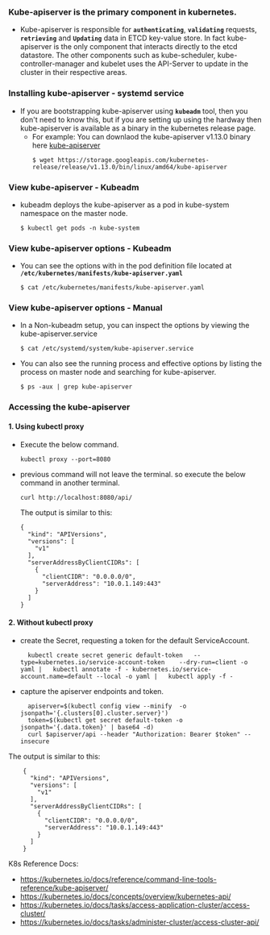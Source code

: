 

### Kube-apiserver is the primary component in kubernetes.
- Kube-apiserver is responsible for **`authenticating`**, **`validating`** requests, **`retrieving`** and **`Updating`** data in ETCD key-value store. In fact kube-apiserver is the only component that interacts directly to the etcd datastore. The other components such as kube-scheduler, kube-controller-manager and kubelet uses the API-Server to update in the cluster in their respective areas.
  

  
### Installing kube-apiserver - systemd service

- If you are bootstrapping kube-apiserver using **`kubeadm`** tool, then you don't need to know this, but if you are setting up using the hardway then kube-apiserver is available as a binary in the kubernetes release page.
  - For example: You can downlaod the kube-apiserver v1.13.0 binary here [kube-apiserver](https://storage.googleapis.com/kubernetes-release/release/v1.13.0/bin/linux/amd64/kube-apiserver)
    ```
    $ wget https://storage.googleapis.com/kubernetes-release/release/v1.13.0/bin/linux/amd64/kube-apiserver
    ```

 
### View kube-apiserver - Kubeadm
- kubeadm deploys the kube-apiserver as a pod in kube-system namespace on the master node.
  ```
  $ kubectl get pods -n kube-system
  ```
   

   
### View kube-apiserver options - Kubeadm
- You can see the options with in the pod definition file located at **`/etc/kubernetes/manifests/kube-apiserver.yaml`**
  ```
  $ cat /etc/kubernetes/manifests/kube-apiserver.yaml
  ```
  

   
### View kube-apiserver options - Manual
- In a Non-kubeadm setup, you can inspect the options by viewing the kube-apiserver.service
  ```
  $ cat /etc/systemd/system/kube-apiserver.service
  ```
  
   
- You can also see the running process and effective options by listing the process on master node and searching for kube-apiserver.
  ```
  $ ps -aux | grep kube-apiserver
  ```

### Accessing the kube-apiserver
#### 1. Using kubectl proxy
  - Execute the below command.
  
		kubectl proxy --port=8080
  
  - previous command will not leave the terminal. so execute the below command in another terminal.

		curl http://localhost:8080/api/

    The output is similar to this:

		{
		  "kind": "APIVersions",
		  "versions": [
		    "v1"
		  ],
		  "serverAddressByClientCIDRs": [
		    {
		      "clientCIDR": "0.0.0.0/0",
		      "serverAddress": "10.0.1.149:443"
		    }
		  ]
		}

#### 2. Without kubectl proxy
- create the Secret, requesting a token for the default ServiceAccount.

		kubectl create secret generic default-token   --type=kubernetes.io/service-account-token    --dry-run=client -o yaml |   kubectl annotate -f - kubernetes.io/service-account.name=default --local -o yaml |   kubectl apply -f -

- capture the apiserver endpoints and token.

		apiserver=$(kubectl config view --minify  -o jsonpath='{.clusters[0].cluster.server}')
		token=$(kubectl get secret default-token -o jsonpath='{.data.token}' | base64 -d)
		curl $apiserver/api --header "Authorization: Bearer $token" --insecure

The output is similar to this:

		{
		  "kind": "APIVersions",
		  "versions": [
		    "v1"
		  ],
		  "serverAddressByClientCIDRs": [
		    {
		      "clientCIDR": "0.0.0.0/0",
		      "serverAddress": "10.0.1.149:443"
		    }
		  ]
		}

		

    
   
  


K8s Reference Docs:
- https://kubernetes.io/docs/reference/command-line-tools-reference/kube-apiserver/
- https://kubernetes.io/docs/concepts/overview/kubernetes-api/
- https://kubernetes.io/docs/tasks/access-application-cluster/access-cluster/
- https://kubernetes.io/docs/tasks/administer-cluster/access-cluster-api/
